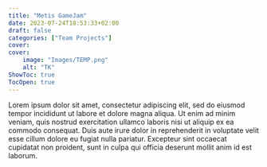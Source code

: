 ```yaml
---
title: "Metis GameJam"
date: 2023-07-24T18:53:33+02:00
draft: false
categories: ["Team Projects"]
cover:
cover:
    image: "Images/TEMP.png"
    alt: "TK"
ShowToc: true
TocOpen: true
---
```


Lorem ipsum dolor sit amet, consectetur adipiscing elit, sed do eiusmod tempor incididunt ut labore et dolore magna aliqua. Ut enim ad minim veniam, quis nostrud exercitation ullamco laboris nisi ut aliquip ex ea commodo consequat. Duis aute irure dolor in reprehenderit in voluptate velit esse cillum dolore eu fugiat nulla pariatur. Excepteur sint occaecat cupidatat non proident, sunt in culpa qui officia deserunt mollit anim id est laborum.

